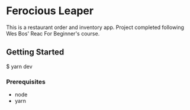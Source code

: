 # Ferocious Leaper

This is a restaurant order and inventory app.
Project completed following Wes Bos' Reac For Beginner's course.

## Getting Started

$ yarn dev

### Prerequisites

- node
- yarn
